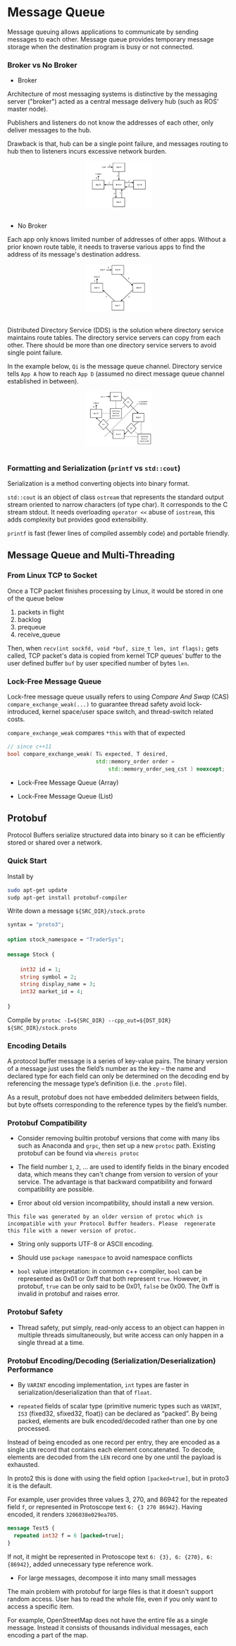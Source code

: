 # Message Queue

Message queuing allows applications to communicate by sending messages to each other. 
Message queue provides temporary message storage when the destination program is busy or not connected.

### Broker vs No Broker

* Broker

Architecture of most messaging systems is distinctive by the messaging server ("broker") acted as a central message delivery hub (such as ROS' master node).

Publishers and listeners do not know the addresses of each other, only deliver messages to the hub.

Drawback is that, hub can be a single point failure, and messages routing to hub then to listeners incurs excessive network burden.

<div style="display: flex; justify-content: center;">
      <img src="imgs/broker_mq.png" width="30%" height="30%" alt="broker_mq" />
</div>
</br>

* No Broker

Each app only knows limited number of addresses of other apps.
Without a prior known route table, it needs to traverse various apps to find the address of its message's destination address.

<div style="display: flex; justify-content: center;">
      <img src="imgs/raw_no_broker.png" width="30%" height="30%" alt="raw_no_broker" />
</div>
</br>

Distributed Directory Service (DDS) is the solution where directory service maintains route tables.
The directory service servers can copy from each other.
There should be more than one directory service servers to avoid single point failure.

In the example below, `Qi` is the message queue channel.
Directory service tells `App A` how to reach `App D` (assumed no direct message queue channel established in between).
<div style="display: flex; justify-content: center;">
      <img src="imgs/dds_no_broker.png" width="30%" height="30%" alt="dds_no_broker" />
</div>
</br>

### Formatting and Serialization (`printf` vs `std::cout`)

Serialization is a method converting objects into binary format.

`std::cout` is an object of class `ostream` that represents the standard output stream oriented to narrow characters (of type char). 
It corresponds to the C stream stdout.
It needs overloading `operator <<` abuse of `iostream`, this adds complexity but provides good extensibility.

`printf` is fast (fewer lines of compiled assembly code) and portable friendly.

## Message Queue and Multi-Threading

### From Linux TCP to Socket

Once a TCP packet finishes processing by Linux, it would be stored in one of the queue below

1. packets in flight
2. backlog
3. prequeue
4. receive_queue

Then, when `recv(int sockfd, void *buf, size_t len, int flags);` gets called, 
TCP packet's data is copied from kernel TCP queues' buffer to the user defined buffer `buf` by user specified number  of bytes `len`.

### Lock-Free Message Queue

Lock-free message queue usually refers to using *Compare And Swap* (CAS) `compare_exchange_weak(...)` to guarantee thread safety avoid lock-introduced, kernel space/user space switch, and thread-switch related costs.

`compare_exchange_weak` compares `*this` with that of expected
```cpp
// since c++11
bool compare_exchange_weak( T& expected, T desired,
                            std::memory_order order =
                                std::memory_order_seq_cst ) noexcept;
```

* Lock-Free Message Queue (Array)



* Lock-Free Message Queue (List)

## Protobuf

Protocol Buffers serialize structured data into binary so it can be efficiently stored or shared over a network. 

### Quick Start

Install by
```bash
sudo apt-get update
sudp apt-get install protobuf-compiler
```

Write down a message `${SRC_DIR}/stock.proto`
```proto
syntax = "proto3";

option stock_namespace = "TraderSys";

message Stock {

    int32 id = 1;
    string symbol = 2;
    string display_name = 3;
    int32 market_id = 4;

}
```

Compile by `protoc -I=${SRC_DIR} --cpp_out=${DST_DIR} ${SRC_DIR}/stock.proto`

### Encoding Details

A protocol buffer message is a series of key-value pairs. 
The binary version of a message just uses the field’s number as the key – the name and declared type for each field can only be determined on the decoding end by referencing the message type’s definition (i.e. the `.proto` file).

As a result, protobuf does not have embedded delimiters between fields, but byte offsets corresponding to the reference types by the field’s number.

### Protobuf Compatibility

* Consider removing builtin protobuf versions that come with many libs such as Anaconda and `grpc`, then set up a new `protoc` path.
Existing protobuf can be found via `whereis protoc`

* The field number `1`, `2`, ... are used to identify fields in the binary encoded data, which means they can't change from version to version of your service. The advantage is that backward compatibility and forward compatibility are possible. 

* Error about old version incompatibility, should install a new version.
```
This file was generated by an older version of protoc which is incompatible with your Protocol Buffer headers. Please  regenerate this file with a newer version of protoc.
```

* String only supports UTF-8 or ASCII encoding.

* Should use `package namespace` to avoid namespace conflicts

* `bool` value interpretation: in common c++ compiler, `bool` can be represented as 0x01 or 0xff that both represent `true`.
However, in protobuf, `true` can be only said to be 0x01, `false` be 0x00.
The 0xff is invalid in protobuf and raises error.

### Protobuf Safety

* Thread safety, put simply, read-only access to an object can happen in multiple threads simultaneously, but write access can only happen in a single thread at a time.

### Protobuf Encoding/Decoding (Serialization/Deserialization) Performance

* By `VARINT` encoding implementation, `int` types are faster in serialization/deserialization than that of `float`.

* `repeated` fields of scalar type (primitive numeric types such as `VARINT`, `IS3` (fixed32, sfixed32, float)) can be declared as “packed”.
By being packed, elements are bulk encoded/decoded rather than one by one processed.

Instead of being encoded as one record per entry, they are encoded as a single `LEN` record that contains each element concatenated. 
To decode, elements are decoded from the `LEN` record one by one until the payload is exhausted. 

In proto2 this is done with using the field option `[packed=true]`, but in proto3 it is the default. 

For example, user provides three values $3$, $270$, and $86942$ for the repeated field `f`, or represented in Protoscope text `6: {3 270 86942}`.
Having encoded, it renders `3206038e029ea705`.
```protobuf
message Test5 {
  repeated int32 f = 6 [packed=true];
}
```

If not, it might be represented in Protoscope text `6: {3}, 6: {270}, 6: {86942}`, added unnecessary type reference work.

* For large messages, decompose it into many small messages

The main problem with protobuf for large files is that it doesn't support random access. 
User has to read the whole file, even if you only want to access a specific item. 

For example, OpenStreetMap does not have the entire file as a single message. Instead it consists of thousands individual messages, each encoding a part of the map. 